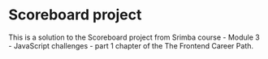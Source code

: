 # **Scoreboard project**

This is a solution to the Scoreboard project from Srimba course - Module 3 - JavaScript challenges - part 1 chapter of the The Frontend Career Path.
